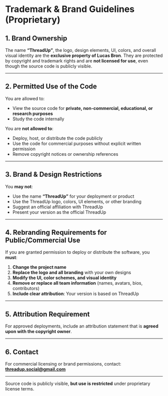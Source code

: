 # Trademark & Brand Guidelines (Proprietary)

## 1. Brand Ownership

The name **“ThreadUp”**, the logo, design elements, UI, colors, and overall visual identity are the **exclusive property of Lucas Bron**. They are protected by copyright and trademark rights and are **not licensed for use**, even though the source code is publicly visible.

---

## 2. Permitted Use of the Code

You are allowed to:

- View the source code for **private, non-commercial, educational, or research purposes**
- Study the code internally

You are **not allowed to**:

- Deploy, host, or distribute the code publicly
- Use the code for commercial purposes without explicit written permission
- Remove copyright notices or ownership references

---

## 3. Brand & Design Restrictions

You **may not**:

- Use the name **“ThreadUp”** for your deployment or product
- Use the ThreadUp logo, colors, UI elements, or other branding
- Suggest an official affiliation with ThreadUp
- Present your version as the official ThreadUp

---

## 4. Rebranding Requirements for Public/Commercial Use

If you are granted permission to deploy or distribute the software, you **must**:

1. **Change the project name**
2. **Replace the logo and all branding** with your own designs
3. **Modify the UI, color schemes, and visual identity**
4. **Remove or replace all team information** (names, avatars, bios, contributors)
5. **Include clear attribution**: Your version is based on ThreadUp

---

## 5. Attribution Requirement

For approved deployments, include an attribution statement that is **agreed upon with the copyright owner**.

---

## 6. Contact

For commercial licensing or brand permissions, contact:  
**threadup.social@gmail.com**

---

Source code is publicly visible, **but use is restricted** under proprietary license terms.
